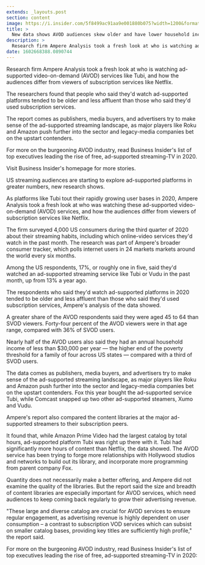 ```yaml
--- 
extends: _layouts.post 
section: content 
image: https://i.insider.com/5f8499ac91aa9e001880b075?width=1200&format=jpeg 
title: > 
  New data shows AVOD audiences skew older and have lower household incomes than viewers of SVOD rivals like Netflix 
description: > 
  Research firm Ampere Analysis took a fresh look at who is watching ad-supported video-on-demand (AVOD) services like Tubi, and how the audiences differ from viewers of subscription services like Netflix.The researchers found that people who said they'd watch ad-supported platforms tended to be older and less affluent than those who said they'd used subscription services.US streaming audiences are starting to explore ad-supported platforms in greater numbers, new research shows.The respondents who said they'd watch ad-supported platforms in 2020 tended to be older and less affluent than those who said they'd used subscription services, Ampere's analysis of the data showed.Forty-four percent of the AVOD viewers were in that age range, compared with 36% of SVOD users. 
date: 1602668388.0890744 
--- 
```

Research firm Ampere Analysis took a fresh look at who is watching ad-supported video-on-demand (AVOD) services like Tubi, and how the audiences differ from viewers of subscription services like Netflix.

The researchers found that people who said they'd watch ad-supported platforms tended to be older and less affluent than those who said they'd used subscription services.

The report comes as publishers, media buyers, and advertisers try to make sense of the ad-supported streaming landscape, as major players like Roku and Amazon push further into the sector and legacy-media companies bet on the upstart contenders.

For more on the burgeoning AVOD industry, read Business Insider's list of top executives leading the rise of free, ad-supported streaming-TV in 2020.

Visit Business Insider's homepage for more stories.

US streaming audiences are starting to explore ad-supported platforms in greater numbers, new research shows.

As platforms like Tubi tout their rapidly growing user bases in 2020, Ampere Analysis took a fresh look at who was watching these ad-supported video-on-demand (AVOD) services, and how the audiences differ from viewers of subscription services like Netflix.

The firm surveyed 4,000 US consumers during the third quarter of 2020 about their streaming habits, including which online-video services they'd watch in the past month. The research was part of Ampere's broader consumer tracker, which polls internet users in 24 markets markets around the world every six months.

Among the US respondents, 17%, or roughly one in five, said they'd watched an ad-supported streaming service like Tubi or Vudu in the past month, up from 13% a year ago.

The respondents who said they'd watch ad-supported platforms in 2020 tended to be older and less affluent than those who said they'd used subscription services, Ampere's analysis of the data showed.

A greater share of the AVOD respondents said they were aged 45 to 64 than SVOD viewers. Forty-four percent of the AVOD viewers were in that age range, compared with 36% of SVOD users.

Nearly half of the AVOD users also said they had an annual household income of less than $30,000 per year — the higher end of the poverty threshold for a family of four across US states — compared with a third of SVOD users.

The data comes as publishers, media buyers, and advertisers try to make sense of the ad-supported streaming landscape, as major players like Roku and Amazon push further into the sector and legacy-media companies bet on the upstart contenders. Fox this year bought the ad-supported service Tubi, while Comcast snapped up two other ad-supported steamers, Xumo and Vudu.

Ampere's report also compared the content libraries at the major ad-supported streamers to their subscription peers.

It found that, while Amazon Prime Video had the largest catalog by total hours, ad-supported platform Tubi was right up there with it. Tubi had significantly more hours of content than Netflix, the data showed. The AVOD service has been trying to forge more relationships with Hollywood studios and networks to build out its library, and incorporate more programming from parent company Fox.

Quantity does not necessarily make a better offering, and Ampere did not examine the quality of the libraries. But the report said the size and breadth of content libraries are especially important for AVOD services, which need audiences to keep coming back regularly to grow their advertising revenue.

"These large and diverse catalog are crucial for AVOD services to ensure regular engagement, as advertising revenue is highly dependent on user consumption – a contrast to subscription VOD services which can subsist on smaller catalog bases, providing key titles are sufficiently high profile," the report said.

For more on the burgeoning AVOD industry, read Business Insider's list of top executives leading the rise of free, ad-supported streaming-TV in 2020: